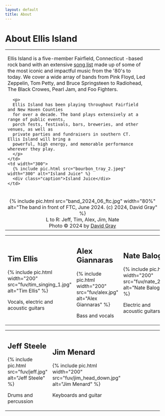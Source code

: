 ```yaml
---
layout: default
title: About
---
```


# About Ellis Island

<table class="about">
  <tr>
    <td style="padding-right: 3em;">
      <p>
      Ellis Island is a five-member Fairfield, Connecticut -based rock band
      with an extensive <a href="/song-list.html">song list</a> made up of
      some of the most iconic and impactful music from the '80's to today.
      We cover a wide array of bands from Pink Floyd, Led Zeppelin, Tom
      Petty, and Bruce Springsteen to Radiohead, The Black Crowes, Pearl
      Jam, and Foo Fighters.
      </p>

      <p>
      Ellis Island has been playing throughout Fairfield and New Haven Counties
      for over a decade. The band plays extensively at a range of public events,
      porch fests, festivals, bars, breweries, and other venues, as well as
      private parties and fundraisers in southern CT. Ellis Island will bring a
      powerful, high energy, and memorable performance wherever they play.
      </p>
    </td>
    <td width="300">
      {% include pic.html src="bourbon_tray_2.jpeg" width="300" alt="Island Juice" %}
      <div class="caption">Island Juice</div>
    </td>
  </tr>
  <tr>
    <td colspan="2" style="text-align: center;">
      <br/>
      {% include pic.html src="band_2024_06_ftc.jpg" width="80%"
                 alt="The band in front of FTC, June 2024. (c) 2024, David Gray" %}
      <br/>
      <div class="caption">
          L to R: Jeff, Tim, Alex, Jim, Nate
          <br/>
          Photo &copy; 2024 by <a href="https://www.graypeakimages.com/">David Gray</a>
      </div>
    </td>
  </tr>
</table>

<table class="bandpics">
  <tr>
    <td class="bandmember" width="33%">
      <h2>Tim Ellis</h2>
      {% include pic.html width="200" src="fuv/tim_singing_1.jpg" alt="Tim Ellis" %}
      <p>Vocals, electric and acoustic guitars</p>
    </td>
    <td class="bandmember" width="34%">
      <h2>Alex Giannaras</h2>
      {% include pic.html width="200" src="fuv/alex.jpg" alt="Alex Giannaras" %}
      <p>Bass and vocals</p>
    </td>
    <td class="bandmember" width="33%">
      <h2>Nate Balogh</h2>
      {% include pic.html width="200" src="fuv/nate_2.jpg" alt="Nate Balogh" %}
      <p>Electric and acoustic guitars</p>
    </td>
  </tr>
</table>
<table class="bandpics bandpics-2">
  <tr>
    <td class="bandmember">
      <h2>Jeff Steele</h2>
      {% include pic.html src="fuv/jeff.jpg" alt="Jeff Steele" %}
      <p>Drums and percussion</p>
    </td>
    <td class="bandmember">
      <h2>Jim Menard</h2>
      {% include pic.html width="200" src="fuv/jim_head_down.jpg" alt="Jim Menard" %}
      <p>Keyboards and guitar</p>
    </td>
    <td width="50%">&nbsp;</td>
  </tr>
</table>
